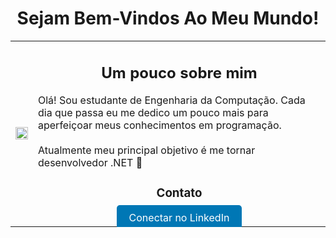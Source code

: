 <center>
    <h1>Sejam Bem-Vindos Ao Meu Mundo!</h1>
</center>

<table>
  <tr>
    <td>
      <img src="https://i.giphy.com/media/v1.Y2lkPTc5MGI3NjExaDJ4a2VzeXBzdnIyNHFudmptbG0xZ3U4ZHRpNzA3OHNkeGQxZzl2aSZlcD12MV9pbnRlcm5hbF9naWZfYnlfaWQmY3Q9Zw/bGgsc5mWoryfgKBx1u/giphy.gif" width="100%" height="100%">
    </td>
    <td>
      <h2 align="center">Um pouco sobre mim</h2>
      <p>Olá! Sou estudante de Engenharia da Computação. Cada dia que passa eu me dedico um pouco mais para aperfeiçoar meus conhecimentos em programação.<br><br> Atualmente meu principal objetivo é me tornar desenvolvedor .NET 🚀
      </p>
      <h3 align="center">Contato</h3>
      <div align="center">
        <a href="https://www.linkedin.com/in/victorhenriquee" style="background-color: #0077b5; color: white; padding: 10px 20px; border-radius: 5px; text-decoration: none;" target="_blank">
          Conectar no LinkedIn
        </a>
      </div>
    </td>
  </tr>
</table>
